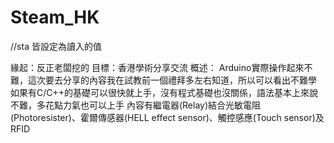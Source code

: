 # Steam_HK

//sta 皆設定為讀入的值

緣起：反正老闆挖的
目標：香港學術分享交流
概述：
Arduino實際操作起來不難，這次要去分享的內容我在試教前一個禮拜多左右知道，所以可以看出不難學
如果有C/C++的基礎可以很快就上手，沒有程式基礎也沒關係，語法基本上來說不難，多花點力氣也可以上手
內容有繼電器(Relay)結合光敏電阻(Photoresister)、霍爾傳感器(HELL effect sensor)、觸控感應(Touch sensor)及RFID
